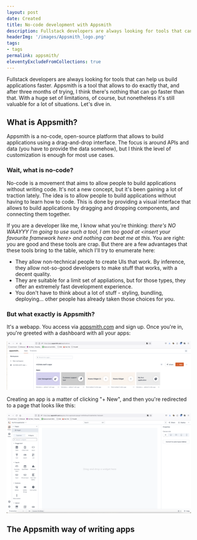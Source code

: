 ```yaml
---
layout: post
date: Created
title: No-code development with Appsmith
description: Fullstack developers are always looking for tools that can help us build applications faster. Appsmith is a tool that allows to do exactly that, with limitations of course. Let's dive in.
headerImg: '/images/Appsmith_logo.png'
tags:
- tags
permalink: appsmith/
eleventyExcludeFromCollections: true
---
```


Fullstack developers are always looking for tools that can help us build applications faster. Appsmith is a tool that allows to do exactly that, and after three months of trying, I think there's nothing that can go faster than that. With a huge set of limitations, of course, but nonetheless it's still valuable for a lot of situations. Let's dive in.

## What is Appsmith?

Appsmith is a no-code, open-source platform that allows to build applications using a drag-and-drop interface. The focus is around APIs and data (you have to provide the data somehow), but I think the level of customization is enough for most use cases. 

### Wait, what is no-code?

No-code is a movement that aims to allow people to build applications without writing code. It's not a new concept, but it's been gaining a lot of traction lately. The idea is to allow people to build applications without having to learn how to code. This is done by providing a visual interface that allows to build applications by dragging and dropping components, and connecting them together.

If you are a developer like me, I know what you're thinking: _there's NO WAAYYY I'm going to use such a tool, I am too good at &lt;insert your favourite framework here&gt; and nothing can beat me at this_. You are right: you are good and these tools are crap. But there are a few advantages that these tools bring to the table, which I'll try to enumerate here:

- They allow non-technical people to create UIs that work. By inference, they allow not-so-good developers to make stuff that works, with a decent quality.
- They are suitable for a limit set of appliations, but for those types, they offer an extremely fast development experience.
- You don't have to think about a lot of stuff - styling, bundling, deploying... other people has already taken those choices for you. 

### But what exactly is Appsmith?

It's a webapp. You access via [appsmith.com](https://www.appsmith.com/) and sign up. Once you're in, you're greeted with a dashboard with all your apps:

![Appsmith's dashboard](/images/appsmith_dashboard.png)

Creating an app is a matter of clicking "+ New", and then you're redirected to a page that looks like this:

![Appsmith new app page](/images/appsmith_new_app.png)

## The Appsmith way of writing apps

